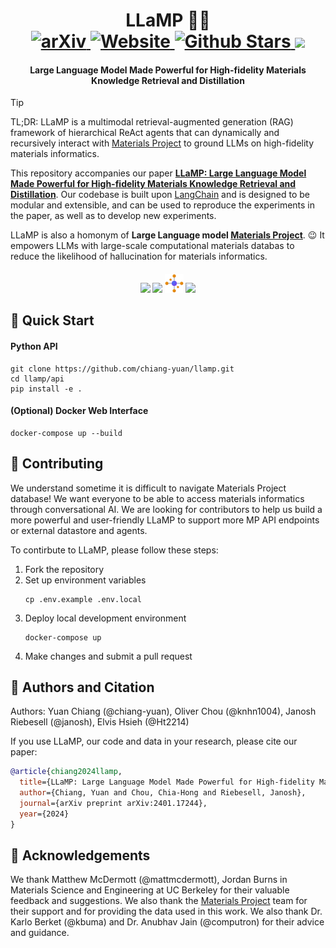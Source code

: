 <h1 align="center">
    <b>LLaMP 🦙🔮</b>
    <br>
    <a href="https://arxiv.org/abs/2401.17244">
      <img src="https://img.shields.io/badge/cs.CL-2401.17244-b31b1b?logo=arxiv&logoColor=white" alt="arXiv">
    </a>
    <a href="http://ingress.llamp.development.svc.spin.nersc.org/about">
      <img src="https://img.shields.io/badge/web-demo-magenta?style=flat&link=http%3A%2F%2Fingress.llamp.development.svc.spin.nersc.org%2Fabout" alt="Website">
    </a>
    <a href="https://github.com/chiang-yuan/llamp/stargazers">
      <img src="https://img.shields.io/github/stars/chiang-yuan/llamp?style=social" alt="Github Stars">
    </a>
    <a href="http://colab.research.google.com/github/chiang-yuan/llamp/blob/main/experiments/00-notebook-chat.ipynb">
      <img src="https://camo.githubusercontent.com/f5e0d0538a9c2972b5d413e0ace04cecd8efd828d133133933dfffec282a4e1b/68747470733a2f2f636f6c61622e72657365617263682e676f6f676c652e636f6d2f6173736574732f636f6c61622d62616467652e737667">
    </a>
</h1>
<h4 align="center">Large Language Model Made Powerful for High-fidelity Materials Knowledge Retrieval and Distillation</h4>


> [!TIP]
> TL;DR: LLaMP is a multimodal retrieval-augmented generation (RAG) framework of hierarchical ReAct agents that can dynamically and recursively interact with [Materials Project](https://materialsproject.org) to ground LLMs on high-fidelity materials informatics.

This repository accompanies our paper [**LLaMP: Large Language Model Made Powerful for High-fidelity Materials Knowledge Retrieval and Distillation**](https://arxiv.org/abs/2401.17244). Our codebase is built upon [LangChain](https://github.com/langchain-ai/langchain) and is designed to be modular and extensible, and can be used to reproduce the experiments in the paper, as well as to develop new experiments.

LLaMP is also a homonym of **Large Language model [Materials Project](https://materialsproject.org)**. :wink: It empowers LLMs with large-scale computational materials databas to reduce the likelihood of hallucination for materials informatics. 

<h4 align="center">
  <img src="https://python.langchain.com/v0.1/img/brand/wordmark-dark.png" height="30">
  <img src="https://raw.githubusercontent.com/sveltejs/branding/master/svelte-horizontal.svg" height="30"/>
  <a href="https://elementari.janosh.dev/"><img src="https://raw.githubusercontent.com/janosh/elementari/main/static/favicon.svg" height="30"/></a>
  <a href="https://www.skeleton.dev/"><img src="https://user-images.githubusercontent.com/1509726/199282306-7454adcb-b765-4618-8438-67655a7dee47.png" height="30"/></a>
</h4>

## 🔮 Quick Start

#### Python API

```shell
git clone https://github.com/chiang-yuan/llamp.git
cd llamp/api
pip install -e .
```

#### (Optional) Docker Web Interface 

```shell
docker-compose up --build
```

## 👋 Contributing

We understand sometime it is difficult to navigate Materials Project database! We want everyone to be able to access materials informatics through conversational AI. We are looking for contributors to help us build a more powerful and user-friendly LLaMP to support more MP API endpoints or external datastore and agents.

To contirbute to LLaMP, please follow these steps:

1. Fork the repository
2. Set up environment variables
    ```shell
    cp .env.example .env.local
    ```
3. Deploy local development environment 
    ```shell
    docker-compose up
    ```
4. Make changes and submit a pull request

## 🌟 Authors and Citation

Authors: Yuan Chiang (@chiang-yuan), Oliver Chou (@knhn1004), Janosh Riebesell (@janosh), Elvis Hsieh (@Ht2214)

If you use LLaMP, our code and data in your research, please cite our paper:

```bibtex
@article{chiang2024llamp,
  title={LLaMP: Large Language Model Made Powerful for High-fidelity Materials Knowledge Retrieval and Distillation},
  author={Chiang, Yuan and Chou, Chia-Hong and Riebesell, Janosh},
  journal={arXiv preprint arXiv:2401.17244},
  year={2024}
}
```

## 🤗 Acknowledgements

We thank Matthew McDermott (@mattmcdermott), Jordan Burns in Materials Science and Engineering at UC Berkeley for their valuable feedback and suggestions. We also thank the [Materials Project](https://materialsproject.org) team for their support and for providing the data used in this work. We also thank Dr. Karlo Berket (@kbuma) and Dr. Anubhav Jain (@computron) for their advice and guidance.

